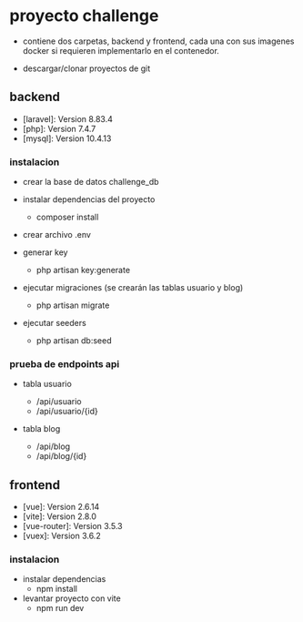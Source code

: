 # proyecto challenge
* contiene dos carpetas, backend y frontend, cada una con sus imagenes docker si requieren implementarlo en el contenedor.

* descargar/clonar proyectos de git

## backend
* [laravel]: Version 8.83.4
* [php]: Version 7.4.7
* [mysql]: Version 10.4.13

### instalacion
* crear la base de datos challenge_db

* instalar dependencias del proyecto
  - composer install

* crear archivo .env

* generar key
  - php artisan key:generate

* ejecutar migraciones (se crearán las tablas usuario y blog)
  - php artisan migrate
  
* ejecutar seeders
  - php artisan db:seed

### prueba de endpoints api
* tabla usuario
  - /api/usuario
  - /api/usuario/{id}

* tabla blog
  - /api/blog
  - /api/blog/{id}

## frontend
* [vue]: Version 2.6.14
* [vite]: Version 2.8.0
* [vue-router]: Version 3.5.3
* [vuex]: Version 3.6.2

### instalacion
* instalar dependencias
  - npm install
* levantar proyecto con vite
  - npm run dev